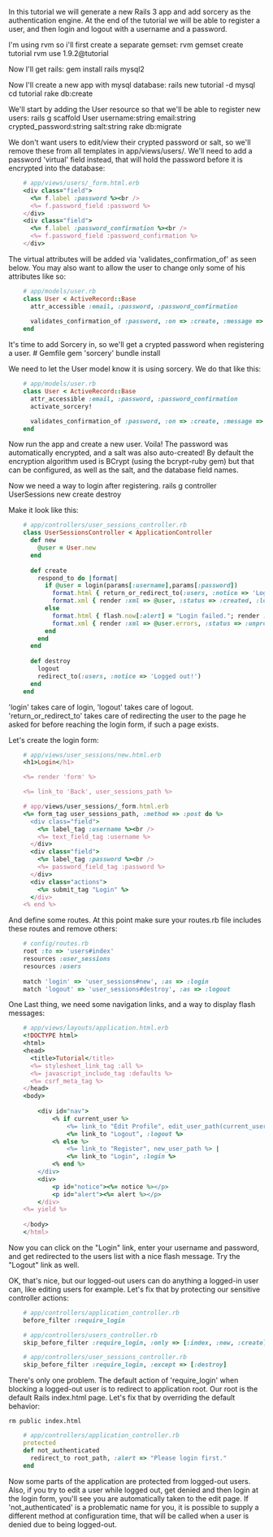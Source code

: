 In this tutorial we will generate a new Rails 3 app and add sorcery as the authentication engine.
At the end of the tutorial we will be able to register a user, and then login and logout with a username and a password.

I'm using rvm so i'll first create a separate gemset:
    rvm gemset create tutorial
    rvm use 1.9.2@tutorial

Now I'll get rails:
    gem install rails mysql2

Now I'll create a new app with mysql database:
    rails new tutorial -d mysql
    cd tutorial
    rake db:create

We'll start by adding the User resource so that we'll be able to register new users:
    rails g scaffold User username:string email:string crypted_password:string salt:string
    rake db:migrate

We don't want users to edit/view their crypted password or salt, so we'll remove these from all templates in app/views/users/.
We'll need to add a password 'virtual' field instead, that will hold the password before it is encrypted into the database:
```ruby
    # app/views/users/_form.html.erb
    <div class="field">
      <%= f.label :password %><br />
      <%= f.password_field :password %>
    </div>
    <div class="field">
      <%= f.label :password_confirmation %><br />
      <%= f.password_field :password_confirmation %>
    </div>
```

The virtual attributes will be added via 'validates_confirmation_of' as seen below. You may also want to allow the user to change only some of his attributes like so:
```ruby
    # app/models/user.rb
    class User < ActiveRecord::Base
      attr_accessible :email, :password, :password_confirmation
  
      validates_confirmation_of :password, :on => :create, :message => "should match confirmation"
    end
```

It's time to add Sorcery in, so we'll get a crypted password when registering a user.
    # Gemfile
    gem 'sorcery'
    bundle install

We need to let the User model know it is using sorcery. We do that like this:
```ruby
    # app/models/user.rb
    class User < ActiveRecord::Base
      attr_accessible :email, :password, :password_confirmation
      activate_sorcery!

      validates_confirmation_of :password, :on => :create, :message => "should match confirmation"
    end
```

Now run the app and create a new user.
Voila! The password was automatically encrypted, and a salt was also auto-created!
By default the encryption algorithm used is BCrypt (using the bcrypt-ruby gem) but that can be configured, as well as the salt, and the database field names.

Now we need a way to login after registering.
    rails g controller UserSessions new create destroy

Make it look like this:
```ruby
    # app/controllers/user_sessions_controller.rb
    class UserSessionsController < ApplicationController
      def new
        @user = User.new
      end
  
      def create
        respond_to do |format|
          if @user = login(params[:username],params[:password])
            format.html { return_or_redirect_to(:users, :notice => 'Login successfull.') }
            format.xml { render :xml => @user, :status => :created, :location => @user }
          else
            format.html { flash.now[:alert] = "Login failed."; render :action => "new" }
            format.xml { render :xml => @user.errors, :status => :unprocessable_entity }
          end
        end
      end
    
      def destroy
        logout
        redirect_to(:users, :notice => 'Logged out!')
      end
    end
```

'login' takes care of login, 'logout' takes care of logout.
'return_or_redirect_to' takes care of redirecting the user to the page he asked for before reaching the login form, if such a page exists.

Let's create the login form:
```ruby
    # app/views/user_sessions/new.html.erb
    <h1>Login</h1>

    <%= render 'form' %>

    <%= link_to 'Back', user_sessions_path %>

    # app/views/user_sessions/_form.html.erb
    <%= form_tag user_sessions_path, :method => :post do %>
      <div class="field">
        <%= label_tag :username %><br />
        <%= text_field_tag :username %>
      </div>
      <div class="field">
        <%= label_tag :password %><br />
        <%= password_field_tag :password %>
      </div>
      <div class="actions">
        <%= submit_tag "Login" %>
      </div>
    <% end %>
```

And define some routes. At this point make sure your routes.rb file includes these routes and remove others:
```ruby
    # config/routes.rb
    root :to => 'users#index'
    resources :user_sessions
    resources :users
  
    match 'login' => 'user_sessions#new', :as => :login
    match 'logout' => 'user_sessions#destroy', :as => :logout
```

One Last thing, we need some navigation links, and a way to display flash messages:
```ruby
    # app/views/layouts/application.html.erb
    <!DOCTYPE html>
    <html>
    <head>
      <title>Tutorial</title>
      <%= stylesheet_link_tag :all %>
      <%= javascript_include_tag :defaults %>
      <%= csrf_meta_tag %>
    </head>
    <body>
    
    	<div id="nav">
    		<% if current_user %>
            	<%= link_to "Edit Profile", edit_user_path(current_user.id) %>
            	<%= link_to "Logout", :logout %>
            <% else %>
            	<%= link_to "Register", new_user_path %> |
            	<%= link_to "Login", :login %>
            <% end %>
    	</div>
        <div>
    		<p id="notice"><%= notice %></p>
    		<p id="alert"><%= alert %></p>
    	</div>
    <%= yield %>
    
    </body>
    </html>
```

Now you can click on the "Login" link, enter your username and password, and get redirected to the users list with a nice flash message. Try the "Logout" link as well.

OK, that's nice, but our logged-out users can do anything a logged-in user can, like editing users for example.
Let's fix that by protecting our sensitive controller actions:

```ruby
    # app/controllers/application_controller.rb
    before_filter :require_login

    # app/controllers/users_controller.rb
    skip_before_filter :require_login, :only => [:index, :new, :create]

    # app/controllers/user_sessions_controller.rb
    skip_before_filter :require_login, :except => [:destroy]
```

There's only one problem. The default action of 'require_login' when blocking a logged-out user is to redirect to application root. Our root is the default Rails index.html page. Let's fix that by overriding the default behavior:

    rm public index.html

```ruby
    # app/controllers/application_controller.rb
    protected
    def not_authenticated
      redirect_to root_path, :alert => "Please login first."
    end
```

Now some parts of the application are protected from logged-out users. Also, if you try to edit a user while logged out, get denied and then login at the login form, you'll see you are automatically taken to the edit page. If 'not_authenticated' is a problematic name for you, it is possible to supply a different method at configuration time, that will be called when a user is denied due to being logged-out.